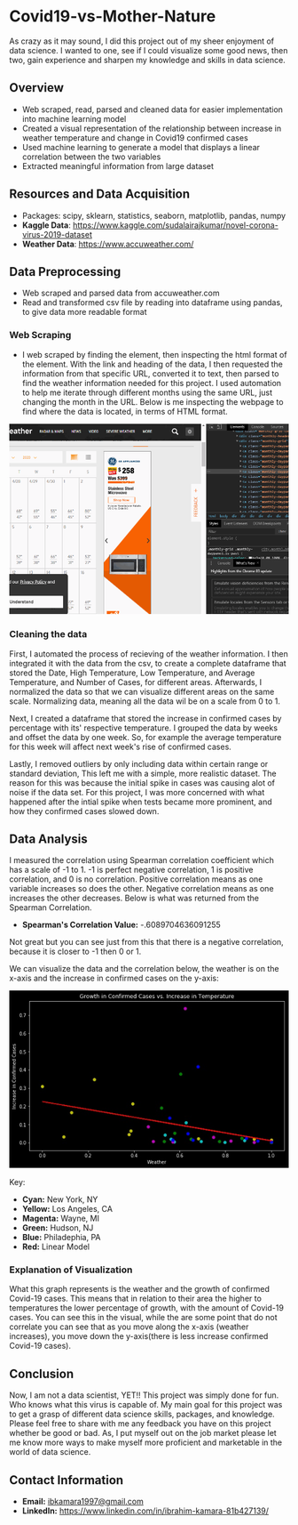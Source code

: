# Covid19-vs-Mother-Nature
As crazy as it may sound, I did this project out of my sheer enjoyment of data science. I wanted to one, see if I could visualize some good news, then two, gain experience and sharpen my knowledge and skills in data science.
## Overview
- Web scraped, read, parsed and cleaned data for easier implementation into machine learning model
- Created a visual representation of the relationship between increase in weather temperature and change in Covid19 confirmed cases
- Used machine learning to generate a model that displays a linear correlation between the two variables
- Extracted meaningful information from large dataset
## Resources and Data Acquisition
- Packages: scipy, sklearn, statistics, seaborn, matplotlib, pandas, numpy
- **Kaggle Data**: https://www.kaggle.com/sudalairajkumar/novel-corona-virus-2019-dataset
- **Weather Data**: https://www.accuweather.com/

## Data Preprocessing
- Web scraped and parsed data from accuweather.com 
- Read and transformed csv file by reading into dataframe using pandas, to give data more readable format
### Web Scraping
- I web scraped by finding the element, then inspecting the html format of the element. With the link and heading of the data, I then requested the information from that specific URL, converted it to text, then parsed to find the weather information needed for this project. I used automation to help me iterate through different months using the same URL, just changing the month in the URL. Below is me inspecting the webpage to find where the data is located, in terms of HTML format.

![web scraping](https://github.com/ibkamara0/Covid19-vs-Mother-Nature/blob/master/web%20scraping.gif)

### Cleaning the data
First, I automated the process of recieving of the weather information. I then integrated it with the data from the csv, to create a complete dataframe that stored the Date, High Temperature, Low Temperature, and Average Temperature, and Number of Cases, for different areas. Afterwards, I normalized the data so that we can visualize different areas on the same scale. Normalizing data, meaning all the data wil be on a scale from 0 to 1.

Next, I created a dataframe that stored the increase in confirmed cases by percentage with its' respective temperature. I grouped the data by weeks and offset the data by one week. So, for example the average temperature for this week will affect next week's rise of confirmed cases.

Lastly, I removed outliers by only including data within certain range or standard deviation, This left me with a simple, more realistic dataset. The reason for this was because the initial spike in cases was causing alot of noise if the data set. For this project, I was more concerned with what happened after the intial spike when tests became more prominent, and how they confirmed cases slowed down.

## Data Analysis
I measured the correlation using Spearman correlation coefficient which has a scale of -1 to 1. -1 is perfect negative correlation, 1 is positive correlation, and 0 is no correlation. Positive correlation means as one variable increases so does the other. Negative correlation means as one increases the other decreases. Below is what was returned from the Spearman Correlation.

- **Spearman's Correlation Value:** -.6089704636091255

Not great but you can see just from this that there is a negative correlation, because it is closer to -1 then 0 or 1.

We can visualize the data and the correlation below, the weather is on the x-axis and the increase in confirmed cases on the y-axis:

![Visualization of Data](https://github.com/ibkamara0/Covid19-vs-Mother-Nature/blob/master/Data%20Visualization.jpg)

Key:
- **Cyan:** New York, NY
- **Yellow:** Los Angeles, CA
- **Magenta:** Wayne, MI
- **Green:** Hudson, NJ
- **Blue:** Philadephia, PA
- **Red:** Linear Model

### Explanation of Visualization

What this graph represents is the weather and the growth of confirmed Covid-19 cases. This means that in relation to their area the higher to temperatures the lower percentage of growth, with the amount of Covid-19 cases. You can see this in the visual, while the are some point that do not correlate you can see that as you move along the x-axis (weather increases), you move down the y-axis(there is less increase confirmed Covid-19 cases).


## Conclusion
Now, I am not a data scientist, YET!! This project was simply done for fun. Who knows what this virus is capable of. My main goal for this project was to get a grasp of different data science skills, packages, and knowledge. Please feel free to share with me any feedback you have on this project whether be good or bad. As, I put myself out on the job market please let me know more ways to make myself more proficient and marketable in the world of data science.

## Contact Information

- **Email:** ibkamara1997@gmail.com
- **LinkedIn:** https://www.linkedin.com/in/ibrahim-kamara-81b427139/
